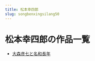 ```yaml
---
title: 松本幸四郎
slug: songbenxingsilang50
---
```


# 松本幸四郎の作品一覧

- [大森彦七と名和長年](dasenyanqitominghechangnian87)
